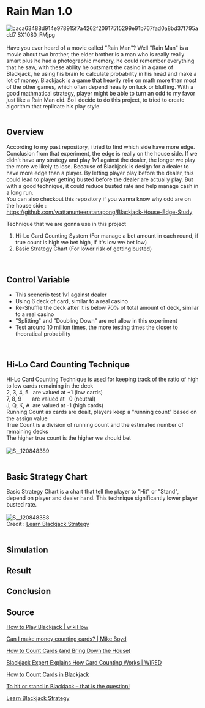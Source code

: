 # Rain Man 1.0
![caca63488d914e978915f7a4262f20917515299e91b767fad0a8bd37f795add7 _SX1080_FMjpg_](https://github.com/user-attachments/assets/2f5021a9-748d-4e16-b6a9-ac283aee165e)<br><br>
Have you ever heard of a movie called "Rain Man"? Well "Rain Man" is a movie about two brother, the elder brother is a man who is really really smart plus he had a photographic memory, he could remember everything that he saw, with these ability he outsmart the casino in a game of Blackjack, he using his brain to calculate probability in his head and make a lot of money. Blackjack is a game that heavily relie on math more than most of the other games, which often depend heavily on luck or bluffing. With a good mathmatical strategy, player might be able to turn an odd to my favor just like a Rain Man did. So i decide to do this project, to tried to create algorithm that replicate his play style. <br><br>


## Overview
According to my past repository, i tried to find which side have more edge. Conclusion from that experiment, the edge is really on the house side. If we didn't have any strategy and play 1v1 against the dealer, the longer we play the more we likely to lose. Because of Blackjack is design for a dealer to have more edge than a player. By letting player play before the dealer, this could lead to player getting busted before the dealer are actually play. But with a good technique, it could reduce busted rate and help manage cash in a long run. <br>
You can also checkout this repository if you wanna know why odd are on the house side : <br>
https://github.com/wattanunteeratanapong/Blackjack-House-Edge-Study <br>

Technique that we are gonna use in this project 
1. Hi-Lo Card Counting System (For manage a bet amount in each round, if true count is high we bet high, if it's low we bet low)
2. Basic Strategy Chart (For lower risk of getting busted)
<br>

## Control Variable
- This scenerio test 1v1 against dealer
- Using 6 deck of card, similar to a real casino
- Re-Shuffle the deck after it is below 70% of total amount of deck, similar to a real casino
- "Splitting" and "Doubling Down" are not allow in this experiment
- Test around 10 million times, the more testing times the closer to theoratical probability
<br>

## Hi-Lo Card Counting Technique 
Hi-Lo Card Counting Technique is used for keeping track of the ratio of high to low cards remaining in the deck <br>
2, 3, 4, 5&nbsp;&nbsp;&nbsp;are valued at +1 (low cards) <br>
7, 8, 9&nbsp;&nbsp;&nbsp;&nbsp;&nbsp;&nbsp;&nbsp;are valued at &nbsp;&nbsp;0 (neutral) <br>
J, Q, K, A&nbsp;&nbsp;are valued at -1 (high cards) <br>
Running Count as cards are dealt, players keep a "running count" based on the assign value<br>
True Count is a division of running count and the estimated number of remaining decks<br>
The higher true count is the higher we should bet <br><br>
![S__120848389](https://github.com/user-attachments/assets/ed07af38-9a1f-4374-afc6-6a8b9e582f80) <br>
<br>

## Basic Strategy Chart 
Basic Strategy Chart is a chart that tell the player to "Hit" or "Stand", depend on player and dealer hand. This technique significantly lower player busted rate. <br><br>
![S__120848388](https://github.com/user-attachments/assets/0533cb70-34a1-4aa1-8119-8590cb9b2293) <br>
Credit : <a href="https://www.blackjackapprenticeship.com/blackjack-strategy-charts/">Learn Blackjack Strategy</a> <br>
<br>


## Simulation

## Result

## Conclusion

## Source
<a href="https://youtu.be/eyoh-Ku9TCI?si=7lreOZh8m4uysgaU">How to Play Blackjack | wikiHow</a>
<br>

<a href="https://youtu.be/rjfLuM-Pqr8?si=2WPhj4LbADi6T7jW">Can I make money counting cards? | Mike Boyd</a>
<br>

<a href="https://youtu.be/SHK2C-QQR-k?si=cSkeUIwglOLbW2gK">How to Count Cards (and Bring Down the House)</a>
<br>

<a href="https://youtu.be/G_So72lFNIU?si=BCeG_7-1XNIjAAPz">Blackjack Expert Explains How Card Counting Works | WIRED</a>
<br>

<a href="https://www.wikihow.com/Count-Cards-in-Blackjack#:~:text=Every%20time%20a%20card%20is,subtract%201%20from%20the%20total">How to Count Cards in Blackjack</a>
<br>

<a href="https://news.williamhill.com/casino-guides/blackjack-hit-stand/#:~:text=In%20general%2C%20if%20you%20have,showing%2C%20then%20you%20should%20stand">To hit or stand in Blackjack – that is the question!</a>
<br>

<a href="https://www.blackjackapprenticeship.com/blackjack-strategy-charts/">Learn Blackjack Strategy</a> 
<br>
